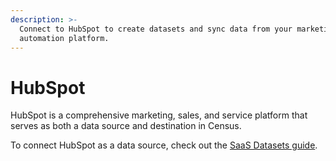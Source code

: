 ```yaml
---
description: >-
  Connect to HubSpot to create datasets and sync data from your marketing
  automation platform.
---
```


# HubSpot

HubSpot is a comprehensive marketing, sales, and service platform that serves as both a data source and destination in Census.

To connect HubSpot as a data source, check out the [SaaS Datasets guide](../../datasets/saas-datasets/).
